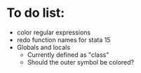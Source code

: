 # To do list:
- color regular expressions
- redo function names for stata 15
- Globals and locals
  - Currently defined as "class"
  - Should the outer symbol be colored?
